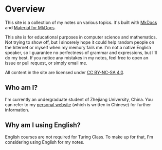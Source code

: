 # Overview

This site is a collection of my notes on various topics. It's built with [MkDocs](https://www.mkdocs.org/) and [Material for MkDocs](https://squidfunk.github.io/mkdocs-material/).

This site is for educational purposes in computer science and mathematics. Not trying to show off, but I sincerely hope it could help random people on the Internet or myself when my memory fails me. I'm not a native English speaker, so I guarantee no perfectness of grammar and expressions, but I'll do my best. If you notice any mistakes in my notes, feel free to open an issue or pull request, or simply email me.

All content in the site are licensed under [CC BY-NC-SA 4.0](https://creativecommons.org/licenses/by-nc-sa/4.0/).

## Who am I?

I'm currently an undergraduate student of Zhejiang University, China. You can refer to my [personal website](https://xecades.xyz/) (which is written in Chinese) for further information.

## Why am I using English?

English courses are not required for Turing Class. To make up for that, I'm considering using English for my notes.
